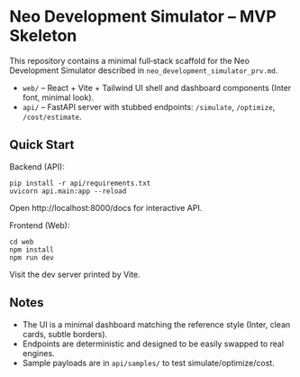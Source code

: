 # Neo Development Simulator – MVP Skeleton

This repository contains a minimal full‑stack scaffold for the Neo Development Simulator described in `neo_development_simulator_prv.md`.

- `web/` – React + Vite + Tailwind UI shell and dashboard components (Inter font, minimal look).
- `api/` – FastAPI server with stubbed endpoints: `/simulate`, `/optimize`, `/cost/estimate`.

## Quick Start

Backend (API):

```
pip install -r api/requirements.txt
uvicorn api.main:app --reload
```

Open http://localhost:8000/docs for interactive API.

Frontend (Web):

```
cd web
npm install
npm run dev
```

Visit the dev server printed by Vite.

## Notes

- The UI is a minimal dashboard matching the reference style (Inter, clean cards, subtle borders).
- Endpoints are deterministic and designed to be easily swapped to real engines.
- Sample payloads are in `api/samples/` to test simulate/optimize/cost.

